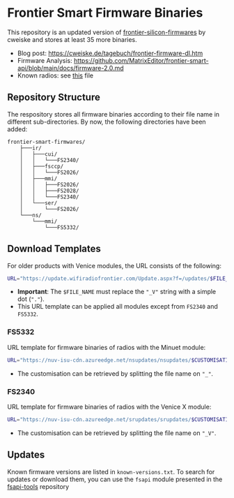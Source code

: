 # Frontier Smart Firmware Binaries

This repository is an updated version of [frontier-silicon-firmwares](https://github.com/cweiske/frontier-silicon-firmwares) by cweiske and stores at least 35 more binaries.

* Blog post: https://cweiske.de/tagebuch/frontier-firmware-dl.htm
* Firmware Analysis: https://github.com/MatrixEditor/frontier-smart-api/blob/main/docs/firmware-2.0.md
* Known radios: see [this](KNOWN-RADIOS.md) file

## Repository Structure

The respository stores all firmware binaries according to their file name in different sub-directories. By now, the following directories have been added:

    frontier-smart-firmwares/
        ├───ir/
        │   ├───cui/
        │   │   └───FS2340/
        │   ├───fsccp/
        │   │   └───FS2026/
        │   ├───mmi/
        │   │   ├───FS2026/
        │   │   ├───FS2028/
        │   │   └───FS2340/
        │   └───ser/
        │       └───FS2026/
        └───ns/
            └───mmi/
                └───FS5332/

## Download Templates

For older products with Venice modules, the URL consists of the following:

```bash
URL="https://update.wifiradiofrontier.com/Update.aspx?f=/updates/$FILE_NAME.isu.bin"
```

* **Important**: The `$FILE_NAME` must replace the `"_V"` string with a simple dot (`"."`).
* This URL template can be applied all modules except from `FS2340` and `FS5332`.

### FS5332

URL template for firmware binaries of radios with the Minuet module:

```bash
URL="https://nuv-isu-cdn.azureedge.net/nsupdates/nsupdates/$CUSTOMISATION/$FILE_NAME.ota.bin
```

* The customisation can be retrieved by splitting the file name on `"_"`.


### FS2340

URL template for firmware binaries of radios with the Venice X module:

```bash
URL="https://nuv-isu-cdn.azureedge.net/srupdates/srupdates/$CUSTOMISATION/$FILE_NAME.ota.bin
```

* The customisation can be retrieved by splitting the file name on `"_V"`.

## Updates

Known firmware versions are listed in ``known-versions.txt``. To search for updates or download them, you can use the `fsapi` module presented in the [fsapi-tools](https://github.com/MatrixEditor/fsapi-tools) repository